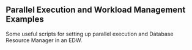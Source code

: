 <h2>Parallel Execution and Workload Management Examples</h2>

Some useful scripts for setting up parallel execution and Database Resource Manager in an EDW.
